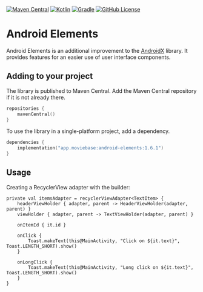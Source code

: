 [![Maven Central](https://img.shields.io/maven-central/v/app.moviebase/android-elements?label=Maven%20Central)](https://search.maven.org/artifact/app.moviebase/android-elements)
[![Kotlin](https://img.shields.io/badge/kotlin-1.5.0-blue.svg?logo=kotlin)](http://kotlinlang.org)
[![Gradle](https://img.shields.io/badge/Gradle-7-blue?style=flat)](https://gradle.org)
[![GitHub License](https://img.shields.io/badge/license-Apache%20License%202.0-blue.svg?style=flat)](http://www.apache.org/licenses/LICENSE-2.0)

# Android Elements
Android Elements is an additional improvement to the [AndroidX](https://developer.android.com/jetpack/androidx) library. It provides features for an easier use of user interface components.

## Adding to your project

The library is published to Maven Central. Add the Maven Central repository if it is not already there.

```kotlin
repositories {
    mavenCentral()
}
```

To use the library in a single-platform project, add a dependency.

```kotlin
dependencies {
    implementation("app.moviebase:android-elements:1.6.1")
}
```

## Usage
Creating a RecyclerView adapter with the builder:

```
private val itemsAdapter = recyclerViewAdapter<TextItem> {
    headerViewHolder { adapter, parent -> HeaderViewHolder(adapter, parent) }
    viewHolder { adapter, parent -> TextViewHolder(adapter, parent) }

    onItemId { it.id }

    onClick {
        Toast.makeText(this@MainActivity, "Click on ${it.text}", Toast.LENGTH_SHORT).show()
    }

    onLongClick {
        Toast.makeText(this@MainActivity, "Long click on ${it.text}", Toast.LENGTH_SHORT).show()
    }
}
```
